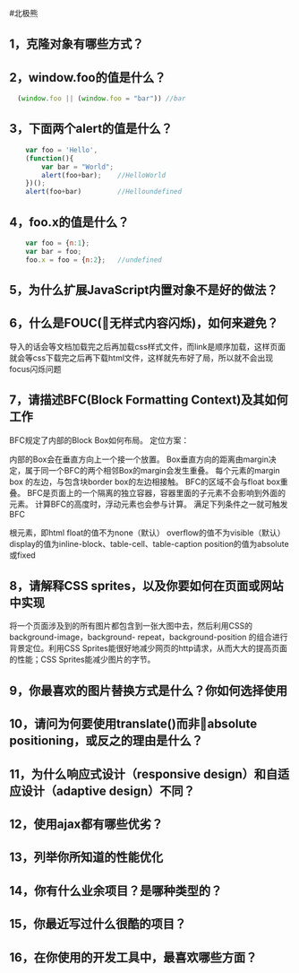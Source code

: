 #北极熊
## 1，克隆对象有哪些方式？

## 2，window.foo的值是什么？
```js
  (window.foo || (window.foo = "bar")) //bar
```

## 3，下面两个alert的值是什么？
```js
    var foo = 'Hello',
    (function(){
        var bar = "World";
        alert(foo+bar);    //HelloWorld
    })();
    alert(foo+bar)         //Helloundefined
```

## 4，foo.x的值是什么？
```js
    var foo = {n:1};
    var bar = foo;
    foo.x = foo = {n:2};   //undefined
```

## 5，为什么扩展JavaScript内置对象不是好的做法？

## 6，什么是FOUC(无样式内容闪烁)，如何来避免？
导入的话会等文档加载完之后再加载css样式文件，而link是顺序加载，这样页面就会等css下载完之后再下载html文件，这样就先布好了局，所以就不会出现focus闪烁问题

## 7，请描述BFC(Block Formatting Context)及其如何工作
BFC规定了内部的Block Box如何布局。
定位方案：

内部的Box会在垂直方向上一个接一个放置。
Box垂直方向的距离由margin决定，属于同一个BFC的两个相邻Box的margin会发生重叠。
每个元素的margin box 的左边，与包含块border box的左边相接触。
BFC的区域不会与float box重叠。
BFC是页面上的一个隔离的独立容器，容器里面的子元素不会影响到外面的元素。
计算BFC的高度时，浮动元素也会参与计算。
满足下列条件之一就可触发BFC

根元素，即html
float的值不为none（默认）
overflow的值不为visible（默认）
display的值为inline-block、table-cell、table-caption
position的值为absolute或fixed

## 8，请解释CSS sprites，以及你要如何在页面或网站中实现
将一个页面涉及到的所有图片都包含到一张大图中去，然后利用CSS的 background-image，background- repeat，background-position 的组合进行背景定位。利用CSS Sprites能很好地减少网页的http请求，从而大大的提高页面的性能；CSS Sprites能减少图片的字节。

## 9，你最喜欢的图片替换方式是什么？你如何选择使用

## 10，请问为何要使用translate()而非absolute positioning，或反之的理由是什么？

## 11，为什么响应式设计（responsive design）和自适应设计（adaptive design）不同？

## 12，使用ajax都有哪些优劣？

## 13，列举你所知道的性能优化

## 14，你有什么业余项目？是哪种类型的？

## 15，你最近写过什么很酷的项目？

## 16，在你使用的开发工具中，最喜欢哪些方面？